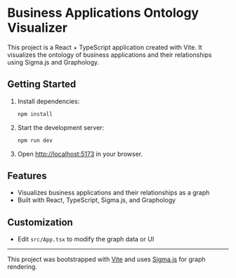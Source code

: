 # Business Applications Ontology Visualizer

This project is a React + TypeScript application created with Vite. It visualizes the ontology of business applications and their relationships using Sigma.js and Graphology.

## Getting Started

1. Install dependencies:
   ```sh
   npm install
   ```
2. Start the development server:
   ```sh
   npm run dev
   ```
3. Open [http://localhost:5173](http://localhost:5173) in your browser.

## Features
- Visualizes business applications and their relationships as a graph
- Built with React, TypeScript, Sigma.js, and Graphology

## Customization
- Edit `src/App.tsx` to modify the graph data or UI

---

This project was bootstrapped with [Vite](https://vitejs.dev/) and uses [Sigma.js](https://github.com/jacomyal/sigma.js) for graph rendering.

